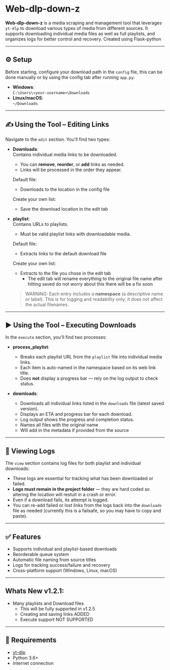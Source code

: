 # Web-dlp-down-z

**Web-dlp-down-z** is a media scraping and management tool that leverages `yt-dlp` to download 
various types of media from different sources. It supports downloading individual media files as
well as full playlists, and organizes logs for better control and recovery. Created using Flask-python

---

## ⚙️ Setup

Before starting, configure your download path in the `config` file, this can be done manually or by using the config tab after running `app.py`:

- **Windows**:  
  `C:\Users\<your-username>\Downloads`
- **Linux/macOS**:  
  `~/Downloads`

---

## ✍️ Using the Tool – Editing Links

Navigate to the `edit` section. You'll find two types:

- **Downloads**:  
  Contains individual media links to be downloaded.  
  - You can **remove**, **reorder**, or **add** links as needed.
  - Links will be processed in the order they appear.
  
  Default file:
  - Downloads to the location in the config file
  
  Create your own list:
  - Save the download location in the edit tab

- **playlist**:  
  Contains URLs to playlists.  
  - Must be valid playlist links with downloadable media.
  
  Default file:
  - Extracts links to the default download file
  
  Create your own list:
  - Extracts to the file you chose in the edit tab
    - The edit tab will rename everything to the original file name after hitting saved do not worry about this there will be a fix soon
  
  >WARNING:
  >Each entry includes a **namespace** (a descriptive name or label). This is for logging and readability only; it does not affect the actual filenames.

---

## ▶️ Using the Tool – Executing Downloads

In the `execute` section, you'll find two processes:

- **process_playlist**:
  - Breaks each playlist URL from the `playlist` file into individual media links.
  - Each item is auto-named in the namespace based on its web link title.
  - Does **not** display a progress bar — rely on the log output to check status.
  
- **downloads**:
  - Downloads all individual links listed in the `downloads` file (latest saved version).
  - Displays an ETA and progress bar for each download.
  - Log output shows the progress and completion status.
  - Names all files with the original name
  - Will add in the metadata if provided from the source

---

## 📄 Viewing Logs

The `view` section contains log files for both playlist and individual downloads:

- These logs are essential for tracking what has been downloaded or failed.
- **Logs must remain in the project folder** — they are hard coded so altering the location will restult in a crash or error.
- Even if a download fails, its attempt is logged.
- You can re-add failed or lost links from the logs back into the `downloads` file as needed (currently this is a failsafe, so you may have to copy and paste).

---

## ✅ Features

- Supports individual and playlist-based downloads
- Reorderable queue system
- Automatic file naming from source titles
- Logs for tracking success/failure and recovery
- Cross-platform support (Windows, Linux, macOS)

---

## Whats New v1.2.1:

- Many playlists and Download files
  - This will be fully supported in v1.2.5
  - Creating and saving links ADDED
  - Execute support NOT SUPPORTED

---

## 📌 Requirements

- [yt-dlp](https://github.com/yt-dlp/yt-dlp)
- Python 3.6+
- Internet connection
